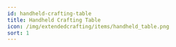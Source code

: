 ```yaml
---
id: handheld-crafting-table
title: Handheld Crafting Table
icon: /img/extendedcrafting/items/handheld_table.png
sort: 1
---
```


